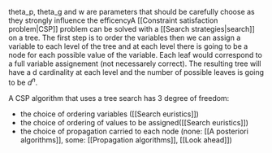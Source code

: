 theta_p, theta_g and w are parameters that should be carefully choose  as they strongly influence the efficencyA [[Constraint satisfaction problem|CSP]] problem  can be solved with a [[Search strategies|search]] on a tree.
The first step is to order the variables then we can assign a variable to each level of the tree and at each level there is going to be a node for each possible value of the variable. Each leaf would correspond to a full variable assignement (not necessarely correct). 
The resulting tree will have a d cardinality at each level and the number of possible leaves is going to be $d^n$.

A CSP algorithm that uses a tree search has 3 degree of freedom:
- the choice of ordering variables ([[Search euristics]])
- the choice of ordering of values to be assigned([[Search euristics]])
- the choice of propagation carried to each node (none: [[A posteriori algorithms]], some: [[Propagation algorithms]], [[Look ahead]])